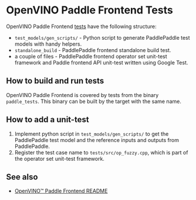 # OpenVINO Paddle Frontend Tests

OpenVINO Paddle Frontend [tests](../tests) have the following structure:
 * `test_models/gen_scripts/` - Python script to generate PaddlePaddle test models with handy helpers.
 * `standalone_build` - PaddlePaddle frontend standalone build test.
 * a couple of files - PaddlePaddle frontend operator set unit-test framework and Paddle frontend API unit-test written using Google Test.

## How to build and run tests

OpenVINO Paddle Frontend is covered by tests from the binary `paddle_tests`. This binary can be built by the target with the same name.

## How to add a unit-test
1. Implement python script in `test_models/gen_scripts/` to get the PaddlePaddle test model and the reference inputs and outputs from PaddlePaddle. 
2. Register the test case name to `tests/src/op_fuzzy.cpp`, which is part of the operator set unit-test framework.

## See also
 * [OpenVINO™ Paddle Frontend README](../README.md)
